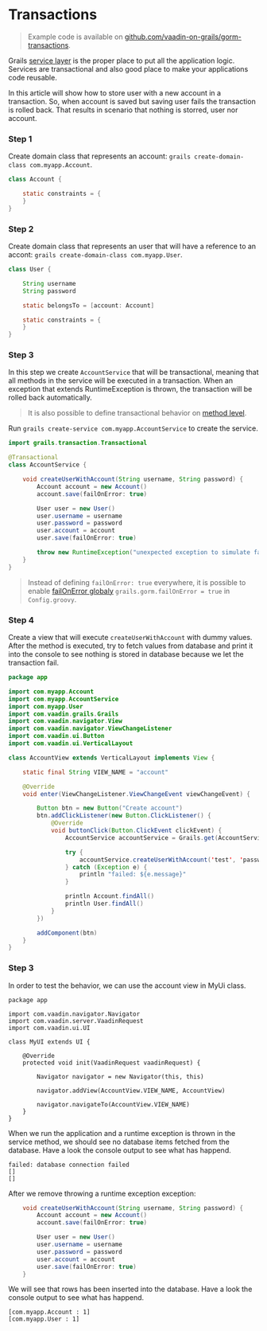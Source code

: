 # Transactions

> Example code is available on
[github.com/vaadin-on-grails/gorm-transactions](https://github.com/vaadin-on-grails/gorm-transactions).

Grails [service layer](http://grails.org/doc/latest/guide/single.html#services) is the proper place to put all the application logic. Services are transactional and also good place to make your applications code reusable.

In this article will show how to store user with a new account in a transaction. So, when account is saved but saving user fails the transaction is rolled back. That results in scenario that nothing is storred, user nor account.

### Step 1

Create domain class that represents an account: `grails create-domain-class com.myapp.Account`.


``` java
class Account {

    static constraints = {
    }
}
```

### Step 2

Create domain class that represents an user that will have a reference to an accont: `grails create-domain-class com.myapp.User`.

``` java
class User {

    String username
    String password

    static belongsTo = [account: Account]

    static constraints = {
    }
}
```

### Step 3

In this step we create `AccountService` that will be transactional, meaning that all methods in the service will be executed in a transaction. When an exception that extends RuntimeException is thrown, the transaction will be rolled back automatically.

> It is also possible to define transactional behavior on [method level](http://grails.org/doc/latest/guide/services.html#declarativeTransactions).

Run `grails create-service com.myapp.AccountService` to create the service.

``` java
import grails.transaction.Transactional

@Transactional
class AccountService {

    void createUserWithAccount(String username, String password) {
        Account account = new Account()
        account.save(failOnError: true)

        User user = new User()
        user.username = username
        user.password = password
        user.account = account
        user.save(failOnError: true)

        throw new RuntimeException("unexpected exception to simulate failure")
    }
}
```

> Instead of defining `failOnError: true` everywhere, it is possible to enable [failOnError globaly](http://grails.org/doc/latest/ref/Domain%20Classes/save.html) `grails.gorm.failOnError = true` in `Config.groovy`.

### Step 4

Create a view that will execute `createUserWithAccount` with dummy values. After the method is executed, try to fetch values from database and print it into the console to see nothing is stored in database because we let the transaction fail.

``` java
package app

import com.myapp.Account
import com.myapp.AccountService
import com.myapp.User
import com.vaadin.grails.Grails
import com.vaadin.navigator.View
import com.vaadin.navigator.ViewChangeListener
import com.vaadin.ui.Button
import com.vaadin.ui.VerticalLayout

class AccountView extends VerticalLayout implements View {

    static final String VIEW_NAME = "account"

    @Override
    void enter(ViewChangeListener.ViewChangeEvent viewChangeEvent) {

        Button btn = new Button("Create account")
        btn.addClickListener(new Button.ClickListener() {
            @Override
            void buttonClick(Button.ClickEvent clickEvent) {
                AccountService accountService = Grails.get(AccountService)

                try {
                    accountService.createUserWithAccount('test', 'password')
                } catch (Exception e) {
                    println "failed: ${e.message}"
                }

                println Account.findAll()
                println User.findAll()
            }
        })

        addComponent(btn)
    }
}
```

### Step 3

In order to test the behavior, we can use the account view in MyUi class.

```
package app

import com.vaadin.navigator.Navigator
import com.vaadin.server.VaadinRequest
import com.vaadin.ui.UI

class MyUI extends UI {

    @Override
    protected void init(VaadinRequest vaadinRequest) {

        Navigator navigator = new Navigator(this, this)

        navigator.addView(AccountView.VIEW_NAME, AccountView)

        navigator.navigateTo(AccountView.VIEW_NAME)
    }
}
```

When we run the application and a runtime exception is thrown in the service method, we should see no database items fetched from the database. Have a look the console output to see what has happend.

```
failed: database connection failed
[]
[]
```

After we remove throwing a runtime exception exception:

``` java
    void createUserWithAccount(String username, String password) {
        Account account = new Account()
        account.save(failOnError: true)

        User user = new User()
        user.username = username
        user.password = password
        user.account = account
        user.save(failOnError: true)
    }
```

We will see that rows has been inserted into the database. Have a look the console output to see what has happend.

```
[com.myapp.Account : 1]
[com.myapp.User : 1]
```
